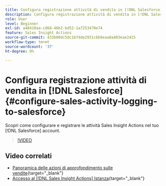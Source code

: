 ```yaml
---
title: Configura registrazione attività di vendita in [!DNL Salesforce]
description: Configura registrazione attività di vendita in [!DNL Salesforce]
role: User
level: Beginner
exl-id: a48410aa-cd68-46b2-bd52-1a7253470e74
feature: Sales Insight Actions
source-git-commit: 433b00dc5dc1b7dde2931c6b9eaa8a403eae2415
workflow-type: tm+mt
source-wordcount: '37'
ht-degree: 0%

---
```


# Configura registrazione attività di vendita in [!DNL Salesforce] {#configure-sales-activity-logging-to-salesforce}

Scopri come configurare e registrare le attività Sales Insight Actions nel tuo [!DNL Salesforce] account.

>[!VIDEO](https://video.tv.adobe.com/v/340843/?quality=12&learn=on)

## Video correlati

* [Panoramica delle azioni di approfondimento sulle vendite](/help/sales-insight-actions/sales-insight-actions-overview.md){target="_blank"}
* [Accesso al [!DNL Sales Insight Actions] Istanza](/help/sales-insight-actions/accessing-your-sales-insight-actions-instance.md){target="_blank"}
